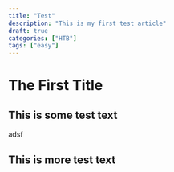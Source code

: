 ```yaml
---
title: "Test"
description: "This is my first test article"
draft: true
categories: ["HTB"]
tags: ["easy"]
---
```

# The First Title
## This is some test text

adsf

## This is more test text
